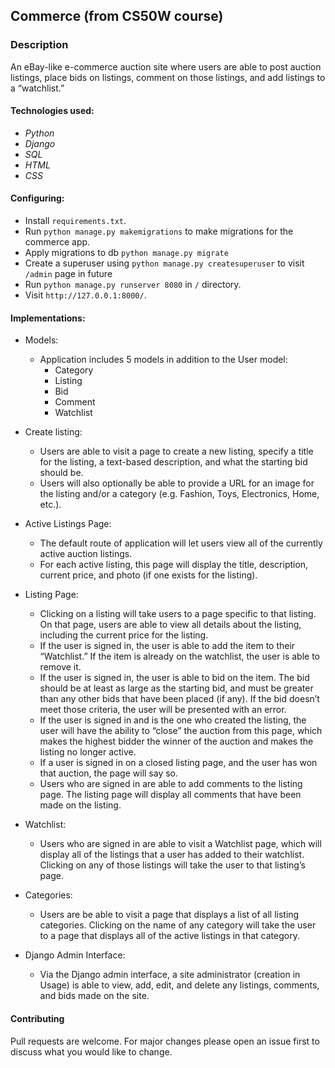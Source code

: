 ## Commerce (from CS50W course)

### Description
An eBay-like e-commerce auction site where users are able to post auction listings, place bids on listings, comment on those listings, and add listings to a “watchlist.”

#### Technologies used:
- *Python*
- *Django*
- *SQL*
- *HTML*
- *CSS*

#### Configuring:
- Install ```requirements.txt```.
- Run ```python manage.py makemigrations``` to make migrations for the commerce app.
- Apply migrations to db ```python manage.py migrate```
- Create a superuser using ```python manage.py createsuperuser``` to visit ```/admin``` page in future 
- Run ```python manage.py runserver 8080``` in ```/``` directory.
- Visit ```http://127.0.0.1:8000/```.


#### Implementations:
- Models:
	- Application includes 5 models in addition to the User model: 
		- Category
		- Listing
		- Bid
		- Comment
		- Watchlist

- Create listing:
	- Users are able to visit a page to create a new listing, specify a title for the listing, a text-based description, and what the starting bid should be. 
	- Users will also optionally be able to provide a URL for an image for the listing and/or a category (e.g. Fashion, Toys, Electronics, Home, etc.).

- Active Listings Page:
	- The default route of application will let users view all of the currently active auction listings. 
	- For each active listing, this page will display the title, description, current price, and photo (if one exists for the listing).

- Listing Page:
	- Clicking on a listing will take users to a page specific to that listing. On that page, users are able to view all details about the listing, including the current price for the listing.
	- If the user is signed in, the user is able to add the item to their “Watchlist.” If the item is already on the watchlist, the user is able to remove it.
	- If the user is signed in, the user is able to bid on the item. The bid should be at least as large as the starting bid, and must be greater than any other bids that have been placed (if any). If the bid doesn’t meet those criteria, the user will be presented with an error.
	- If the user is signed in and is the one who created the listing, the user will have the ability to “close” the auction from this page, which makes the highest bidder the winner of the auction and makes the listing no longer active.
	- If a user is signed in on a closed listing page, and the user has won that auction, the page will say so.
	- Users who are signed in are able to add comments to the listing page. The listing page will display all comments that have been made on the listing.

- Watchlist:
	- Users who are signed in are able to visit a Watchlist page, which will display all of the listings that a user has added to their watchlist. Clicking on any of those listings will take the user to that listing’s page.

- Categories:
	- Users are be able to visit a page that displays a list of all listing categories. Clicking on the name of any category will take the user to a page that displays all of the active listings in that category.

- Django Admin Interface:
	- Via the Django admin interface, a site administrator (creation in Usage) is able to view, add, edit, and delete any listings, comments, and bids made on the site.
	
#### Contributing
Pull requests are welcome. For major changes please open an issue first to discuss what you would like to change.